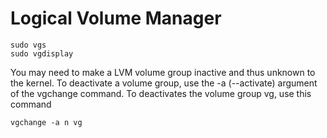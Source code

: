 # Logical Volume Manager

```
sudo vgs
sudo vgdisplay
```

You may need to make a LVM volume group inactive and thus unknown to the kernel.
To deactivate a volume group, use the -a (--activate) argument of the vgchange command.
To deactivates the volume group vg, use this command

```
vgchange -a n vg

```
